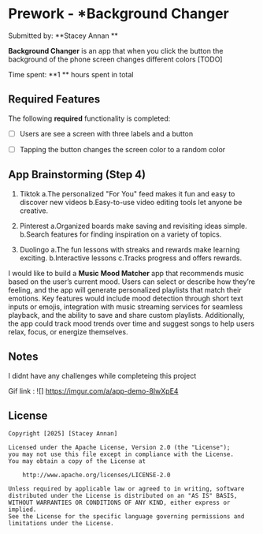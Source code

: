 # Prework - *Background Changer

Submitted by: **Stacey Annan **

**Background Changer** is an app that when you click the button the background of the phone screen changes different colors [TODO] 

Time spent: **1 ** hours spent in total

## Required Features

The following **required** functionality is completed:

- [ ] Users are see a screen with three labels and a button
- [ ] Tapping the button changes the screen color to a random color
 


## App Brainstorming (Step 4)
1) Tiktok
   a.The personalized "For You" feed makes it fun and easy to discover new videos
   b.Easy-to-use video editing tools let anyone be creative.
  
2) Pinterest
   a.Organized boards make saving and revisiting ideas simple.
   b.Search features for finding inspiration on a variety of topics.
   
3) Duolingo
   a.The fun lessons with streaks and rewards make learning exciting.
   b.Interactive lessons
   c.Tracks progress and offers rewards.
   
I would like to build a **Music Mood Matcher** app that recommends music based on the user’s current mood. Users can select or describe how they’re feeling, and the app will generate personalized playlists that match their emotions. Key features would include mood detection through short text inputs or emojis, integration with music streaming services for seamless playback, and the ability to save and share custom playlists. Additionally, the app could track mood trends over time and suggest songs to help users relax, focus, or energize themselves.

## Notes

I didnt have any challenges while completeing this project

Gif link : ![] https://imgur.com/a/app-demo-8IwXpE4

## License

    Copyright [2025] [Stacey Annan]

    Licensed under the Apache License, Version 2.0 (the "License");
    you may not use this file except in compliance with the License.
    You may obtain a copy of the License at

        http://www.apache.org/licenses/LICENSE-2.0

    Unless required by applicable law or agreed to in writing, software
    distributed under the License is distributed on an "AS IS" BASIS,
    WITHOUT WARRANTIES OR CONDITIONS OF ANY KIND, either express or implied.
    See the License for the specific language governing permissions and
    limitations under the License.
